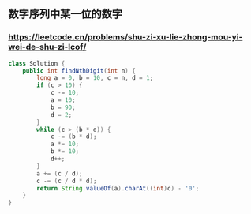 ## 数字序列中某一位的数字
### https://leetcode.cn/problems/shu-zi-xu-lie-zhong-mou-yi-wei-de-shu-zi-lcof/
```java
class Solution {
    public int findNthDigit(int n) {
        long a = 0, b = 10, c = n, d = 1;
        if (c > 10) {
            c -= 10;
            a = 10;
            b = 90;
            d = 2;
        }
        while (c > (b * d)) {
            c -= (b * d);
            a *= 10;
            b *= 10;
            d++;
        }
        a += (c / d);
        c -= (c / d * d);
        return String.valueOf(a).charAt((int)c) - '0';
    }
}
```
